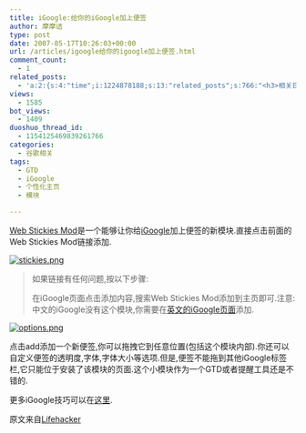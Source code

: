 ```yaml
---
title: iGoogle:给你的iGoogle加上便签
author: 摩摩诘
type: post
date: 2007-05-17T10:26:03+00:00
url: /articles/igoogle给你的igoogle加上便签.html
comment_count:
  - 1
related_posts:
  - 'a:2:{s:4:"time";i:1224878188;s:13:"related_posts";s:766:"<h3>相关日志</h3><ul class="related_post"><li><a href="http://www.digglife.cn/articles/clean-your-igoogle.html" title="iGoogle:清理你的个性化主页">iGoogle:清理你的个性化主页</a></li><li><a href="http://www.digglife.cn/articles/%e4%bd%bf%e7%94%a8greasemonkey%e4%b8%aa%e6%80%a7%e5%8c%96%e4%bd%a0%e7%9a%84igoogle.html" title="使用Greasemonkey个性化你的iGoogle">使用Greasemonkey个性化你的iGoogle</a></li><li><a href="http://www.digglife.cn/articles/%e6%95%88%e7%8e%87%e6%8c%87%e5%8d%97%ef%bc%9a%e5%a6%82%e4%bd%95%e6%9c%89%e6%95%88%e7%8e%87%e5%9c%b0%e6%95%b4%e7%90%86%e4%bd%a0%e7%9a%84%e4%b9%a6%e6%a1%8c.html" title="效率指南：如何有效率地整理你的书桌">效率指南：如何有效率地整理你的书桌</a></li></ul>";}'
views:
  - 1585
bot_views:
  - 1409
duoshuo_thread_id:
  - 1154125469839261766
categories:
  - 谷歌相关
tags:
  - GTD
  - iGoogle
  - 个性化主页
  - 模块

---
```

<a target="_blank" href="http://www.google.com/ig/directory?hl=en&root=%2Fig&dpos=top&num=24&url=http://webstickiesmod.googlecode.com/svn/trunk/web_stickies_modv3.0.xm">Web Stickies Mod</a>是一个能够让你给<a target="_blank" href="http://www.google.com/ig?hl=en">iGoogle</a>加上便签的新模块.直接点击前面的Web Stickies Mod链接添加.

[![stickies.png][1]][2]

> 如果链接有任何问题,按以下步骤:
> 
> 在iGoogle页面点击添加内容,搜索Web Stickies Mod添加到主页即可.注意:中文的iGoogle没有这个模块,你需要在<a target="_blank" href="http://www.google.com/ig?hl=en">英文的iGoogle页面</a>添加.

[![options.png][3]][4]
  
<span>点击add添加一个新便签,你可以拖拽它到任意位置(包括这个模块内部).你还可以自定义便签的透明度,字体,字体大小等选项.但是,便签不能拖到其他iGoogle标签栏,它只能位于安装了该模块的页面.这个小模块作为一个GTD或者提醒工具还是不错的.</span>

<span></span><span>更多iGoogle技巧可以在<a target="_blank" href="https://www.digglife.net/articles/%e4%bd%bf%e7%94%a8greasemonkey%e4%b8%aa%e6%80%a7%e5%8c%96%e4%bd%a0%e7%9a%84igoogle.html">这里</a>.</span>

<span>原文来自<a target="_blank" href="http://www.lifehacker.com">Lifehacker</a></span>

 [1]: https://www.digglife.net/wp-content/uploads/3/379/2007/05/stickies.png
 [2]: https://www.digglife.net/wp-content/uploads/3/379/2007/05/stickies.png "stickies.png"
 [3]: https://www.digglife.net/wp-content/uploads/3/379/2007/05/options.png
 [4]: https://www.digglife.net/wp-content/uploads/3/379/2007/05/options.png "options.png"
